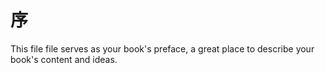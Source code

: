 # 序

This file file serves as your book's preface, a great place to describe your book's content and ideas.

